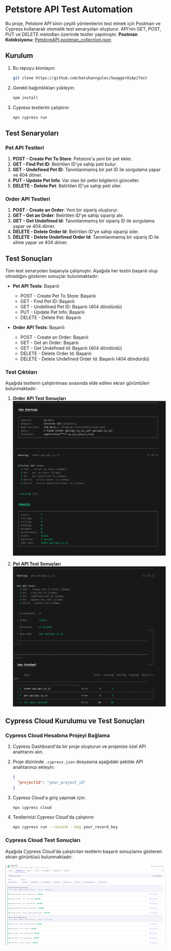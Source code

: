 # Petstore API Test Automation
Bu proje, Petstore API'sinin çeşitli yöntemlerini test etmek için Postman ve Cypress kullanarak otomatik test senaryoları oluşturur. 
API'nin GET, POST, PUT ve DELETE metodları üzerinde testler yapılmıştır.
**Postman Koleksiyonu:** [PetstoreAPI.postman_collection.json](https://github.com/batuhanngulec/SwaggerUiApiTest/blob/main/test-result/PetstoreAPI.postman_collection.json)

## Kurulum

1. Bu repoyu klonlayın:
    ```bash
    git clone https://github.com/batuhanngulec/SwaggerUiApiTest
    ```

2. Gerekli bağımlılıkları yükleyin:
    ```bash
    npm install
    ```

3. Cypress testlerini çalıştırın:
    ```bash
    npx cypress run
    ```
## Test Senaryoları

### Pet API Testleri
1. **POST - Create Pet To Store**: Petstore'a yeni bir pet ekler.
2. **GET - Find Pet ID**: Belirtilen ID'ye sahip peti bulur.
3. **GET - Undefined Pet ID**: Tanımlanmamış bir pet ID ile sorgulama yapar ve 404 döner.
4. **PUT - Update Pet Info**: Var olan bir petin bilgilerini günceller.
5. **DELETE - Delete Pet**: Belirtilen ID'ye sahip peti siler.

### Order API Testleri
1. **POST - Create an Order**: Yeni bir sipariş oluşturur.
2. **GET - Get an Order**: Belirtilen ID'ye sahip siparişi alır.
3. **GET - Get Undefined Id**: Tanımlanmamış bir sipariş ID ile sorgulama yapar ve 404 döner.
4. **DELETE - Delete Order Id**: Belirtilen ID'ye sahip siparişi siler.
5. **DELETE - Delete Undefined Order Id**: Tanımlanmamış bir sipariş ID ile silme yapar ve 404 döner.

## Test Sonuçları

Tüm test senaryoları başarıyla çalışmıştır. Aşağıda her testin başarılı olup olmadığını gösteren sonuçlar bulunmaktadır:

- **Pet API Tests**: Başarılı
    - POST - Create Pet To Store: Başarılı
    - GET - Find Pet ID: Başarılı
    - GET - Undefined Pet ID: Başarılı (404 döndürdü)
    - PUT - Update Pet Info: Başarılı
    - DELETE - Delete Pet: Başarılı

- **Order API Tests**: Başarılı
    - POST - Create an Order: Başarılı
    - GET - Get an Order: Başarılı
    - GET - Get Undefined Id: Başarılı (404 döndürdü)
    - DELETE - Delete Order Id: Başarılı
    - DELETE - Delete Undefined Order Id: Başarılı (404 döndürdü)
 
### Test Çıktıları

Aşağıda testlerin çalıştırılması sırasında elde edilen ekran görüntüleri bulunmaktadır:

1. **Order API Test Sonuçları**
   ![Order API Test Sonuçları](./test-result/order-api-result.PNG)

2. **Pet API Test Sonuçları**
   ![Pet API Test Sonuçları](./test-result/pet-api-result.PNG)

## Cypress Cloud Kurulumu ve Test Sonuçları

### Cypress Cloud Hesabına Projeyi Bağlama

1. Cypress Dashboard'da bir proje oluşturun ve projenize özel API anahtarını alın.
2. Proje dizininde `.cypress.json` dosyasına aşağıdaki şekilde API anahtarınızı ekleyin:
    ```json
    {
      "projectId": "your_project_id"
    }
    ```
3. Cypress Cloud'a giriş yapmak için:
    ```bash
    npx cypress cloud
    ```

4. Testlerinizi Cypress Cloud'da çalıştırın:
    ```bash
    npx cypress run --record --key your_record_key
    ```

### Cypress Cloud Test Sonuçları

Aşağıda Cypress Cloud'da çalıştırılan testlerin başarılı sonuçlarını gösteren ekran görüntüsü bulunmaktadır:

![Cypress Cloud Test Sonuçları](./test-result/cloudCypress-1.png)
 
